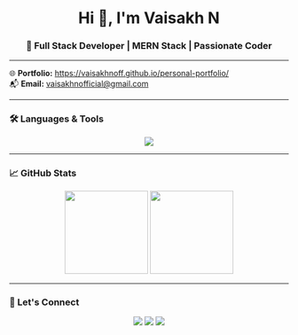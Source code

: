 <h1 align="center">Hi 👋, I'm Vaisakh N</h1>
<h3 align="center">🚀 Full Stack Developer | MERN Stack | Passionate Coder</h3>

---

🌐 **Portfolio:** https://vaisakhnoff.github.io/personal-portfolio/  
📬 **Email:** vaisakhnofficial@gmail.com

---

### 🛠️ Languages & Tools

<p align="center">
  <img src="https://skillicons.dev/icons?i=html,css,js,ts,react,nodejs,express,mongodb,bootstrap,tailwind,figma,git,java,postman" />
</p>

---

### 📈 GitHub Stats

<p align="center">
  <img src="https://github-readme-stats.vercel.app/api?username=vaisakhnoff&show_icons=true&theme=radical" height="150"/>
  <img src="https://github-readme-stats.vercel.app/api/top-langs/?username=vaisakhnoff&layout=compact&theme=radical" height="150"/>
</p>

---

### 🤝 Let's Connect

<p align="center">
  <a href="https://www.linkedin.com/in/yourlinkedin"><img src="https://skillicons.dev/icons?i=linkedin" /></a>
  <a href="https://twitter.com/yourtwitter"><img src="https://skillicons.dev/icons?i=twitter" /></a>
  <a href="mailto:vaisakhnofficial@gmail.com"><img src="https://skillicons.dev/icons?i=gmail" /></a>
</p>
